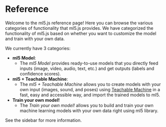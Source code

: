 # Reference

Welcome to the ml5.js reference page! Here you can browse the various categories of functionality that ml5.js provides. We have categorized the functionality of ml5.js based on whether you want to customize the model and train with your own data.

We currently have 3 categories:

* **ml5 Model**:
  *  The *ml5 Model* provides ready-to-use models that you directly feed inputs (image, video, audio, text, etc.) and get outputs (labels and confidence scores).
* **ml5 + Teachable Machine**:
  * The *ml5 + Teachable Machine* allows you to create models with your own input (images, sound, and poses) using [Teachable Machine](https://teachablemachine.withgoogle.com/) in a fast, easy and accessible way, and import the trained models to ml5.
* **Train your own model!**
  * The *Train your own model!* allows you to build and train your own machine learning models with your own data right using ml5 library.

See the sidebar for more information.